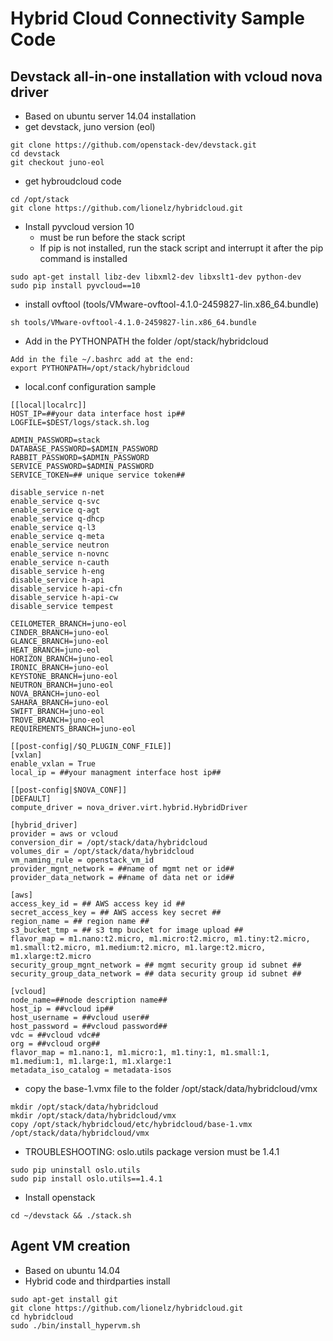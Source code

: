 # Hybrid Cloud Connectivity Sample Code 

## Devstack all-in-one installation with vcloud nova driver

- Based on ubuntu server 14.04 installation
- get devstack, juno version (eol)
```
git clone https://github.com/openstack-dev/devstack.git
cd devstack
git checkout juno-eol
```
- get hybroudcloud code
```
cd /opt/stack
git clone https://github.com/lionelz/hybridcloud.git
```
- Install pyvcloud version 10 
     - must be run before the stack script
     - If pip is not installed, run the stack script and interrupt it after the pip command is installed  
```
sudo apt-get install libz-dev libxml2-dev libxslt1-dev python-dev
sudo pip install pyvcloud==10
```
- install ovftool (tools/VMware-ovftool-4.1.0-2459827-lin.x86_64.bundle)
```
sh tools/VMware-ovftool-4.1.0-2459827-lin.x86_64.bundle
```
- Add in the PYTHONPATH the folder /opt/stack/hybridcloud
```
Add in the file ~/.bashrc add at the end:
export PYTHONPATH=/opt/stack/hybridcloud
```
- local.conf configuration sample
```
[[local|localrc]]
HOST_IP=##your data interface host ip##
LOGFILE=$DEST/logs/stack.sh.log

ADMIN_PASSWORD=stack
DATABASE_PASSWORD=$ADMIN_PASSWORD
RABBIT_PASSWORD=$ADMIN_PASSWORD
SERVICE_PASSWORD=$ADMIN_PASSWORD
SERVICE_TOKEN=## unique service token##

disable_service n-net
enable_service q-svc
enable_service q-agt
enable_service q-dhcp
enable_service q-l3
enable_service q-meta
enable_service neutron
enable_service n-novnc
enable_service n-cauth
disable_service h-eng
disable_service h-api
disable_service h-api-cfn
disable_service h-api-cw
disable_service tempest

CEILOMETER_BRANCH=juno-eol
CINDER_BRANCH=juno-eol
GLANCE_BRANCH=juno-eol
HEAT_BRANCH=juno-eol
HORIZON_BRANCH=juno-eol
IRONIC_BRANCH=juno-eol
KEYSTONE_BRANCH=juno-eol
NEUTRON_BRANCH=juno-eol
NOVA_BRANCH=juno-eol
SAHARA_BRANCH=juno-eol
SWIFT_BRANCH=juno-eol
TROVE_BRANCH=juno-eol
REQUIREMENTS_BRANCH=juno-eol

[[post-config|/$Q_PLUGIN_CONF_FILE]]
[vxlan]
enable_vxlan = True
local_ip = ##your managment interface host ip##

[[post-config|$NOVA_CONF]]
[DEFAULT]
compute_driver = nova_driver.virt.hybrid.HybridDriver

[hybrid_driver]
provider = aws or vcloud
conversion_dir = /opt/stack/data/hybridcloud
volumes_dir = /opt/stack/data/hybridcloud
vm_naming_rule = openstack_vm_id
provider_mgnt_network = ##name of mgmt net or id##
provider_data_network = ##name of data net or id##

[aws]
access_key_id = ## AWS access key id ##
secret_access_key = ## AWS access key secret ##
region_name = ## region name ##
s3_bucket_tmp = ## s3 tmp bucket for image upload ##
flavor_map = m1.nano:t2.micro, m1.micro:t2.micro, m1.tiny:t2.micro, m1.small:t2.micro, m1.medium:t2.micro, m1.large:t2.micro, m1.xlarge:t2.micro
security_group_mgnt_network = ## mgmt security group id subnet ##
security_group_data_network = ## data security group id subnet ##

[vcloud]
node_name=##node description name##
host_ip = ##vcloud ip##
host_username = ##vcloud user##
host_password = ##vcloud password##
vdc = ##vcloud vdc##
org = ##vcloud org##
flavor_map = m1.nano:1, m1.micro:1, m1.tiny:1, m1.small:1, m1.medium:1, m1.large:1, m1.xlarge:1
metadata_iso_catalog = metadata-isos
```
- copy the base-1.vmx file to the folder /opt/stack/data/hybridcloud/vmx
```
mkdir /opt/stack/data/hybridcloud
mkdir /opt/stack/data/hybridcloud/vmx
copy /opt/stack/hybridcloud/etc/hybridcloud/base-1.vmx /opt/stack/data/hybridcloud/vmx 
```
- TROUBLESHOOTING: oslo.utils package version must be 1.4.1
```
sudo pip uninstall oslo.utils
sudo pip install oslo.utils==1.4.1
``` 
- Install openstack
``` 
cd ~/devstack && ./stack.sh
``` 

## Agent VM creation
- Based on ubuntu 14.04
- Hybrid code and thirdparties install
```
sudo apt-get install git
git clone https://github.com/lionelz/hybridcloud.git
cd hybridcloud
sudo ./bin/install_hypervm.sh
```


